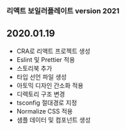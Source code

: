 ### 리액트 보일러플레이트 version 2021

## 2020.01.19

- CRA로 리액트 프로젝트 생성
- Eslint 및 Prettier 적용
- 스토리북 추가
- 타입 선언 파일 생성
- 아토믹 디자인 간소화 적용
- 디렉토리 구조 변경
- tsconfig 절대경로 지정
- Normalize CSS 적용
- 샘플 데이터 및 컴포넌트 생성
